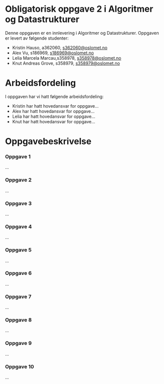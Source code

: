 # Obligatorisk oppgave 2 i Algoritmer og Datastrukturer

Denne oppgaven er en innlevering i Algoritmer og Datastrukturer. 
Oppgaven er levert av følgende studenter:
* Kristin Hauso, a362060, s362060@oslomet.no
* Alex Vu, s186969, s186969@oslomet.no
* Lelia Marcela Marcau,s358978, s358978@oslomet.no
* Knut Andreas Grove, s358979, s358979@oslomet.no

# Arbeidsfordeling

I oppgaven har vi hatt følgende arbeidsfordeling:
* Kristin har hatt hovedansvar for oppgave...
* Alex har hatt hovedansvar for oppgave... 
* Lelia har hatt hovedansvar for oppgave... 
* Knut har hatt hovedansvar for oppgave...

# Oppgavebeskrivelse

<h3>Oppgave 1</h3>
...

<h3>Oppgave 2</h3>
...

<h3>Oppgave 3</h3>
...

<h3>Oppgave 4</h3>
...

<h3>Oppgave 5</h3>
...

<h3>Oppgave 6</h3>
...

<h3>Oppgave 7</h3>
...

<h3>Oppgave 8</h3>
...

<h3>Oppgave 9</h3>
...

<h3>Oppgave 10</h3>
...
